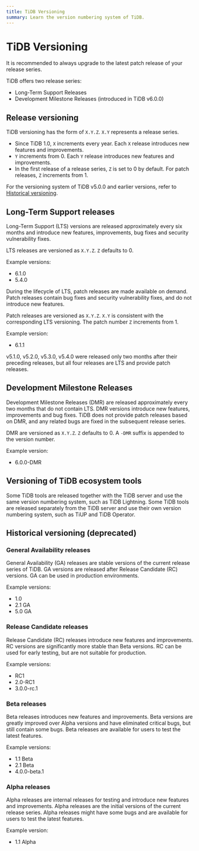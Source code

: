 ```yaml
---
title: TiDB Versioning
summary: Learn the version numbering system of TiDB.
---
```


# TiDB Versioning

<Important>
It is recommended to always upgrade to the latest patch release of your release series.
</Important>

TiDB offers two release series:

* Long-Term Support Releases
* Development Milestone Releases (introduced in TiDB v6.0.0)

## Release versioning

TiDB versioning has the form of `X.Y.Z`. `X.Y` represents a release series.

- Since TiDB 1.0, `X` increments every year. Each `X` release introduces new features and improvements.
- `Y` increments from 0. Each `Y` release introduces new features and improvements.
- In the first release of a release series, `Z` is set to 0 by default. For patch releases, `Z` increments from 1.

For the versioning system of TiDB v5.0.0 and earlier versions, refer to [Historical versioning](#historical-versioning-deprecated).

## Long-Term Support releases

Long-Term Support (LTS) versions are released approximately every six months and introduce new features, improvements, bug fixes and security vulnerability fixes.

LTS releases are versioned as `X.Y.Z`. `Z` defaults to 0.

Example versions:

- 6.1.0
- 5.4.0

During the lifecycle of LTS, patch releases are made available on demand. Patch releases contain bug fixes and security vulnerability fixes, and do not introduce new features.

Patch releases are versioned as `X.Y.Z`. `X.Y` is consistent with the corresponding LTS versioning. The patch number `Z` increments from 1.

Example version:

- 6.1.1

<Note>
v5.1.0, v5.2.0, v5.3.0, v5.4.0 were released only two months after their preceding releases, but all four releases are LTS and provide patch releases.
</Note>

## Development Milestone Releases

Development Milestone Releases (DMR) are released approximately every two months that do not contain LTS. DMR versions introduce new features, improvements and bug fixes. TiDB does not provide patch releases based on DMR, and any related bugs are fixed in the subsequent release series.

DMR are versioned as `X.Y.Z`. `Z` defaults to 0. A `-DMR` suffix is appended to the version number.

Example version:

- 6.0.0-DMR

## Versioning of TiDB ecosystem tools

Some TiDB tools are released together with the TiDB server and use the same version numbering system, such as TiDB Lightning. Some TiDB tools are released separately from the TiDB server and use their own version numbering system, such as TiUP and TiDB Operator.

## Historical versioning (deprecated)

### General Availability releases

General Availability (GA) releases are stable versions of the current release series of TiDB. GA versions are released after Release Candidate (RC) versions. GA can be used in production environments.

Example versions:

- 1.0
- 2.1 GA
- 5.0 GA

### Release Candidate releases

Release Candidate (RC) releases introduce new features and improvements. RC versions are significantly more stable than Beta versions. RC can be used for early testing, but are not suitable for production.

Example versions:

- RC1
- 2.0-RC1
- 3.0.0-rc.1

### Beta releases

Beta releases introduces new features and improvements. Beta versions are greatly improved over Alpha versions and have eliminated critical bugs, but still contain some bugs. Beta releases are available for users to test the latest features.

Example versions:

- 1.1 Beta
- 2.1 Beta
- 4.0.0-beta.1

### Alpha releases

Alpha releases are internal releases for testing and introduce new features and improvements. Alpha releases are the initial versions of the current release series. Alpha releases might have some bugs and are available for users to test the latest features.

Example version:

- 1.1 Alpha
